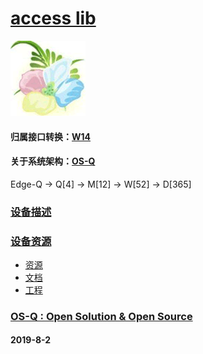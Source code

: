 ﻿# [access lib](https://github.com/OS-Q/D94)
[![sites](OS-Q/qitas.png)](http://www.OS-Q.com)
#### 归属接口转换：[W14](https://github.com/OS-Q/W14)
#### 关于系统架构：[OS-Q](https://github.com/OS-Q/OS-Q)

Edge-Q -> Q[4] -> M[12] -> W[52] -> D[365]

### [设备描述](https://github.com/OS-Q/D94/wiki) 


### [设备资源](https://github.com/OS-Q/D94) 

- [资源](src/)
- [文档](docs/)
- [工程](project/)


### [OS-Q : Open Solution & Open Source](http://www.OS-Q.com/D94)
####  2019-8-2